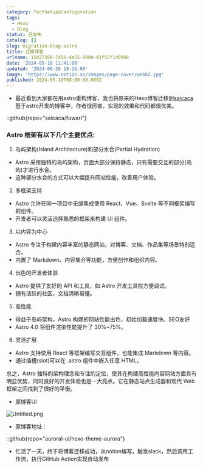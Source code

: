 ```yaml
---
category: TechSetup&Configuration
tags:
  - Hexo
  - Blog
status: 已发布
catalog: []
slug: migration-blog-astro
title: 迁移博客
urlname: 15d27368-7d56-4a55-998d-41f55f1d0998
date: '2024-05-10 11:41:00'
updated: '2024-06-26 18:26:00'
image: 'https://www.notion.so/images/page-cover/webb2.jpg'
published: 2024-05-10T08:00:00.000Z
---
```

- 最近看到大家都在用astro重构博客，我也将原来的Hexo博客迁移到[saicaca](https://github.com/saicaca/fuwari)基于astro开发的博客中，作者很厉害，实现的效果和代码都很优美。

::github{repo="saicaca/fuwari"}


### Astro 框架有以下几个主要优点:



1. 岛屿架构(Island Architecture)和部分水合(Partial Hydration)
- Astro 采用独特的岛屿架构，页面大部分保持静态，只有需要交互的部分(岛屿)才进行水合。
- 这种部分水合的方式可以大幅提升网站性能，改善用户体验。

2. 多框架支持
- Astro 允许在同一项目中无缝集成使用 React、Vue、Svelte 等不同框架编写的组件。
- 开发者可以灵活选择熟悉的框架来构建 UI 组件。

3. 以内容为中心
- Astro 专注于构建内容丰富的静态网站，对博客、文档、作品集等场景特别适合。
- 内置了 Markdown、内容集合等功能，方便创作和组织内容。

4. 出色的开发者体验
- Astro 提供了友好的 API 和工具，如 Astro 开发工具栏方便调试。
- 拥有活跃的社区，文档清晰易懂。

5. 高性能
- 得益于岛屿架构，Astro 构建的网站性能出色，初始加载速度快。SEO友好
- Astro 4.0 将组件渲染性能提升了 30%~75%。

6. 灵活扩展
- Astro 支持使用 React 等框架编写交互组件，也能集成 Markdown 等内容。
- 通过插槽(slot)可以在 .astro 组件中嵌入任意 HTML。

总之，Astro 独特的架构理念和专注的定位，使其在构建高性能内容网站方面具有明显优势，同时良好的开发体验也是一大亮点。它在静态站点生成器和现代 Web 框架之间找到了很好的平衡。

- 原博客UI

![Untitled.png](https://prod-files-secure.s3.us-west-2.amazonaws.com/5d24fe63-e567-4804-86f9-9fdc62e13082/3d59c350-432a-4fb6-a08f-0638fef2026e/Untitled.png?X-Amz-Algorithm=AWS4-HMAC-SHA256&X-Amz-Content-Sha256=UNSIGNED-PAYLOAD&X-Amz-Credential=ASIAZI2LB4665DFXLJNM%2F20250415%2Fus-west-2%2Fs3%2Faws4_request&X-Amz-Date=20250415T213444Z&X-Amz-Expires=3600&X-Amz-Security-Token=IQoJb3JpZ2luX2VjEKv%2F%2F%2F%2F%2F%2F%2F%2F%2F%2FwEaCXVzLXdlc3QtMiJHMEUCIC4Ujgq4A%2Bhn6Q06qAV1PwdPWWATfY3%2FN6STsb%2BGLGzKAiEA5zKEKPwGicPchSdEOZWxnLbPH5j1oH3K99QMhGPOEAQq%2FwMINBAAGgw2Mzc0MjMxODM4MDUiDHc4rdJ%2FDP5X%2FwfqvyrcA5uPPtvVASZH%2FyxxmlgBoejWGiKHsF05LoL6T9EpZRniWmHRjGmqs9PDaCaSlw86TPfm%2FvaitmYFL2FZqIyC0Zc6XM5XV2ysfrnH07GetT2Om6V7flZ%2F%2BxgsmDVXC8rZUViTCuHk7YUTLLA4SIa%2B2jUzmIp1Ukj5p4XBRJ6uYGYX6hgjIhsTwEHcmOnlrGC1WG8k5g7WSy9G2W91adL%2BheujsQN4v7fCDTDpeZUvVqCmuQAjmd63K1fxo5T3FIiDAxfUWTrCP4ho1tSiM9a4EeAnTQdFXzPLRQnleSQh6C3GuYFAWvr7b%2B4coYRygTbYNcKb4KfIkELWuXVuDHNEYnRlvDgV4VP2KsLf4%2FjkyNOMBI7V5qi%2F12Dsxc6gyhU7kNp%2FKM0ZzJpovGSJOd3LQMekLbu5sKggT0Uz5gB2D8HG7larpIiHqwJ5xseyfucdSbgnrddWZsbFpehCKOdQHaTkWoS%2BOuHLKIhwZfA6vdvnqZP3Gp1HYCXn6Z5Hkwmk%2FAAXFn3dF7jIzylN3Wz8D9WqxQhCp%2FZ5aRAM2qDaliD9a6OQfgKlR3HmJ5ZZkbN9%2BJcnIcgrPrF2Oa%2B6oDLJE9rTAM0g34ihELtC%2BopCMbR%2FUBlkv1ThxXwM%2BrFkMPHU%2Br8GOqUB286Klt%2BFutLbvMFcMygC5EsJBvak2Dt8e8LP2tL2JaqX6EjujY9Lvt%2BJomiUHi5%2BRF%2BHn9iKrI5DDfhrExZzUaeVaKfTuwpnNloJdlO1GoS601vIXoMvorcv7RwZsKn%2FHBQZYtm9GBUn%2B2cEWqyDNv282QnKFfru4bGRbq2pZUxOPQbea42nJ3yeigkBfTWix3lYdEDM6LKYmSjDEBDWaNVNdovC&X-Amz-Signature=c98f47b8bd7e9c8bb3e2efea45c43dc73d901c9545c29368566c6be7fb4a9def&X-Amz-SignedHeaders=host&x-id=GetObject)

- 原博客地址：

::github{repo="auroral-ui/hexo-theme-aurora"}

- 忙活了一天，终于将博客迁移成功，从notion编写，触发slack，然后调用工作流，执行GitHub Action实现自动发布
